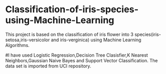 # Classification-of-iris-species-using-Machine-Learning
This project is based on the classification of iris flower into 3 species(iris-setosa,iris-versicolor and iris-verginica) using Machine Learning Algorithms.

#I have used Logistic Regression,Decision Tree Clasisfier,K Nearest Neighbors,Gaussian Naive Bayes and Support Vector Classification.
The data set is imported from UCI repository.
